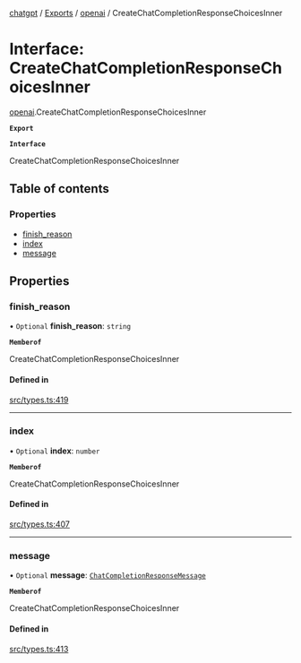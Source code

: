 [chatgpt](../readme.md) / [Exports](../modules.md) / [openai](../modules/openai.md) / CreateChatCompletionResponseChoicesInner

# Interface: CreateChatCompletionResponseChoicesInner

[openai](../modules/openai.md).CreateChatCompletionResponseChoicesInner

**`Export`**

**`Interface`**

CreateChatCompletionResponseChoicesInner

## Table of contents

### Properties

- [finish\_reason](openai.CreateChatCompletionResponseChoicesInner.md#finish_reason)
- [index](openai.CreateChatCompletionResponseChoicesInner.md#index)
- [message](openai.CreateChatCompletionResponseChoicesInner.md#message)

## Properties

### finish\_reason

• `Optional` **finish\_reason**: `string`

**`Memberof`**

CreateChatCompletionResponseChoicesInner

#### Defined in

[src/types.ts:419](https://github.com/transitive-bullshit/chatgpt-api/blob/bf66500/src/types.ts#L419)

___

### index

• `Optional` **index**: `number`

**`Memberof`**

CreateChatCompletionResponseChoicesInner

#### Defined in

[src/types.ts:407](https://github.com/transitive-bullshit/chatgpt-api/blob/bf66500/src/types.ts#L407)

___

### message

• `Optional` **message**: [`ChatCompletionResponseMessage`](openai.ChatCompletionResponseMessage.md)

**`Memberof`**

CreateChatCompletionResponseChoicesInner

#### Defined in

[src/types.ts:413](https://github.com/transitive-bullshit/chatgpt-api/blob/bf66500/src/types.ts#L413)
